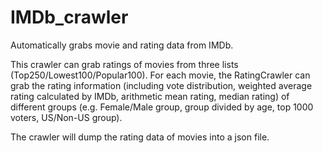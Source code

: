# IMDb_crawler
Automatically grabs movie and rating data from IMDb.

This crawler can grab ratings of movies from three lists (Top250/Lowest100/Popular100).
For each movie, the RatingCrawler can grab the rating information (including vote distribution, weighted average rating calculated by IMDb, arithmetic mean rating, median rating) of different groups (e.g. Female/Male group, group divided by age, top 1000 voters, US/Non-US group).

The crawler will dump the rating data of movies into a json file.
